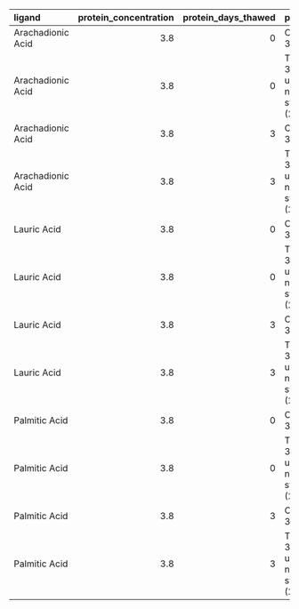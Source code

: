 | ligand            |   protein_concentration |   protein_days_thawed | plate_type                                     |           km |   vmax |   rsq |       km_std |   vmax_std |   rsq_std |
|:------------------|------------------------:|----------------------:|:-----------------------------------------------|-------------:|-------:|------:|-------------:|-----------:|----------:|
| Arachadionic Acid |                     3.8 |                     0 | Corning 3660                                   | 18.94        |   0.07 |  0.92 |  8.68        |       0.02 |      0.06 |
| Arachadionic Acid |                     3.8 |                     0 | Thermo 384 Well untreated non-sterile (262160) | -0.15        |   0.06 |  0.45 |  3.14        |       0.02 |      0.19 |
| Arachadionic Acid |                     3.8 |                     3 | Corning 3660                                   | 28.18        |   0.07 |  0.78 | 26.32        |       0.01 |      0.24 |
| Arachadionic Acid |                     3.8 |                     3 | Thermo 384 Well untreated non-sterile (262160) | 11.32        |   0.08 |  0.56 | 22.42        |       0.02 |      0.24 |
| Lauric Acid       |                     3.8 |                     0 | Corning 3660                                   |  6.82        |   0.02 |  0.5  | 11.1         |       0.01 |      0.23 |
| Lauric Acid       |                     3.8 |                     0 | Thermo 384 Well untreated non-sterile (262160) |  8.71        |   0.04 |  0.54 | 18.8         |       0.02 |      0.38 |
| Lauric Acid       |                     3.8 |                     3 | Corning 3660                                   |  2.34        |   0.01 |  0.54 | 11.56        |       0.01 |      0.22 |
| Lauric Acid       |                     3.8 |                     3 | Thermo 384 Well untreated non-sterile (262160) |  3.02737e+06 | 547.89 |  0.5  |  1.04871e+07 |    1897.82 |      0.3  |
| Palmitic Acid     |                     3.8 |                     0 | Corning 3660                                   |  8.13        |   0.03 |  0.68 | 11.37        |       0.01 |      0.19 |
| Palmitic Acid     |                     3.8 |                     0 | Thermo 384 Well untreated non-sterile (262160) |  6.98        |   0.06 |  0.71 |  3.65        |       0.03 |      0.26 |
| Palmitic Acid     |                     3.8 |                     3 | Corning 3660                                   | 12.57        |   0.02 |  0.83 |  3.65        |       0    |      0.11 |
| Palmitic Acid     |                     3.8 |                     3 | Thermo 384 Well untreated non-sterile (262160) |  7.32        |   0.05 |  0.68 |  5.81        |       0.02 |      0.24 |